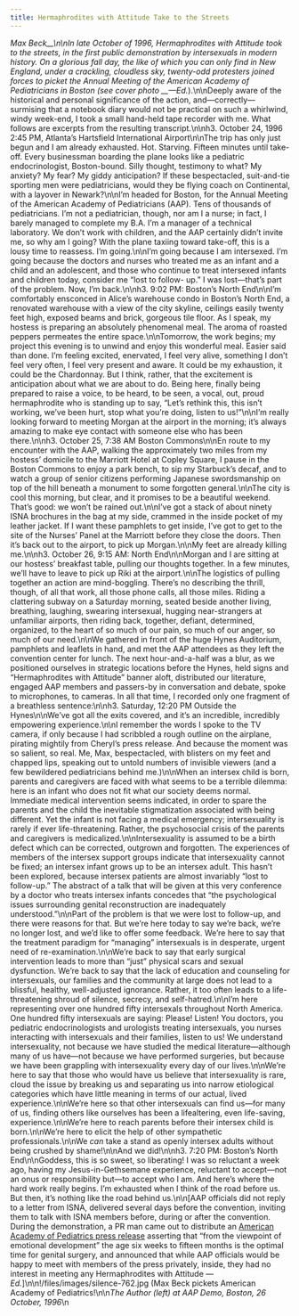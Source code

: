 ```yaml
---
title: Hermaphrodites with Attitude Take to the Streets
---
```


_Max Beck\_\_\n\nIn late October of 1996, Hermaphrodites with Attitude took to the streets, in the first public demonstration by intersexuals in modern history. On a glorious fall day, the like of which you can only find in New England, under a crackling, cloudless sky, twenty-odd protesters joined forces to picket the Annual Meeting of the American Academy of Pediatricians in Boston (see cover photo \_\_&#8212;Ed._).\n\nDeeply aware of the historical and personal significance of the action, and&#8212;correctly&#8212;surmising that a notebook diary would not be practical on such a whirlwind, windy week-end, I took a small hand-held tape recorder with me. What follows are excerpts from the resulting transcript.\n\nh3. October 24, 1996 2:45 PM, Atlanta&#8217;s Hartsfield International Airport\n\nThe trip has only just begun and I am already exhausted. Hot. Starving. Fifteen minutes until take-off. Every businessman boarding the plane looks like a pediatric endocrinologist, Boston-bound. Silly thought, testimony to what? My anxiety? My fear? My giddy anticipation? If these bespectacled, suit-and-tie sporting men were pediatricians, would they be flying coach on Continental, with a layover in Newark?\n\nI&#8217;m headed for Boston, for the Annual Meeting of the American Academy of Pediatricians (<span class="caps">AAP</span>). Tens of thousands of pediatricians. I&#8217;m not a pediatrician, though, nor am I a nurse; in fact, I barely managed to complete my B.A. I&#8217;m a manager of a technical laboratory. We don&#8217;t work with children, and the <span class="caps">AAP</span> certainly didn&#8217;t invite me, so why am I going? With the plane taxiing toward take-off, this is a lousy time to reassess. I&#8217;m going.\n\nI&#8217;m going because I am intersexed. I&#8217;m going because the doctors and nurses who treated me as an infant and a child and an adolescent, and those who continue to treat intersexed infants and children today, consider me &#8220;lost to follow- up.&#8221; I was lost&#8212;that&#8217;s part of the problem. Now, I&#8217;m back.\n\nh3. 9:02 PM: Boston&#8217;s North End\n\nI&#8217;m comfortably ensconced in Alice&#8217;s warehouse condo in Boston&#8217;s North End, a renovated warehouse with a view of the city skyline, ceilings easily twenty feet high, exposed beams and brick, gorgeous tile floor. As I speak, my hostess is preparing an absolutely phenomenal meal. The aroma of roasted peppers permeates the entire space.\n\nTomorrow, the work begins; my project this evening is to unwind and enjoy this wonderful meal. Easier said than done. I&#8217;m feeling excited, enervated, I feel very alive, something I don&#8217;t feel very often, I feel very present and aware. It could be my exhaustion, it could be the Chardonnay. But I think, rather, that the excitement is anticipation about what we are about to do. Being here, finally being prepared to raise a voice, to be heard, to be seen, a vocal, out, proud hermaphrodite who is standing up to say, &#8220;Let&#8217;s rethink this, this isn&#8217;t working, we&#8217;ve been hurt, stop what you&#8217;re doing, listen to us!&#8221;\n\nI&#8217;m really looking forward to meeting Morgan at the airport in the morning; it&#8217;s always amazing to make eye contact with someone else who has been there.\n\nh3. October 25, 7:38 AM Boston Commons\n\nEn route to my encounter with the <span class="caps">AAP</span>, walking the approximately two miles from my hostess&#8217; domicile to the Marriott Hotel at Copley Square, I pause in the Boston Commons to enjoy a park bench, to sip my Starbuck&#8217;s decaf, and to watch a group of senior citizens performing Japanese swordsmanship on top of the hill beneath a monument to some forgotten general.\n\nThe city is cool this morning, but clear, and it promises to be a beautiful weekend. That&#8217;s good: we won&#8217;t be rained out.\n\nI&#8217;ve got a stack of about ninety <span class="caps">ISNA</span> brochures in the bag at my side, crammed in the inside pocket of my leather jacket. If I want these pamphlets to get inside, I&#8217;ve got to get to the site of the Nurses&#8217; Panel at the Marriott before they close the doors. Then it&#8217;s back out to the airport, to pick up Morgan.\n\nMy feet are already killing me.\n\nh3. October 26, 9:15 AM: North End\n\nMorgan and I are sitting at our hostess&#8217; breakfast table, pulling our thoughts together. In a few minutes, we&#8217;ll have to leave to pick up Riki at the airport.\n\nThe logistics of pulling together an action are mind-boggling. There&#8217;s no describing the thrill, though, of all that work, all those phone calls, all those miles. Riding a clattering subway on a Saturday morning, seated beside another living, breathing, laughing, swearing intersexual, hugging near-strangers at unfamiliar airports, then riding back, together, defiant, determined, organized, to the heart of so much of our pain, so much of our anger, so much of our need.\n\nWe gathered in front of the huge Hynes Auditorium, pamphlets and leaflets in hand, and met the <span class="caps">AAP</span> attendees as they left the convention center for lunch. The next hour-and-a-half was a blur, as we positioned ourselves in strategic locations before the Hynes, held signs and &#8220;Hermaphrodites with Attitude&#8221; banner aloft, distributed our literature, engaged <span class="caps">AAP</span> members and passers-by in conversation and debate, spoke to microphones, to cameras. In all that time, I recorded only one fragment of a breathless sentence:\n\nh3. Saturday, 12:20 PM Outside the Hynes\n\nWe&#8217;ve got all the exits covered, and it&#8217;s an incredible, incredibly empowering experience.\n\nI remember the words I spoke to the TV camera, if only because I had scribbled a rough outline on the airplane, pirating mightily from Cheryl&#8217;s press release. And because the moment was so salient, so real. Me, Max, bespectacled, with blisters on my feet and chapped lips, speaking out to untold numbers of invisible viewers (and a few bewildered pediatricians behind me.)\n\nWhen an intersex child is born, parents and caregivers are faced with what seems to be a terrible dilemma: here is an infant who does not fit what our society deems normal. Immediate medical intervention seems indicated, in order to spare the parents and the child the inevitable stigmatization associated with being different. Yet the infant is not facing a medical emergency; intersexuality is rarely if ever life-threatening. Rather, the psychosocial crisis of the parents and caregivers is medicalized.\n\nIntersexuality is assumed to be a birth defect which can be corrected, outgrown and forgotten. The experiences of members of the intersex support groups indicate that intersexuality cannot be fixed; an intersex infant grows up to be an intersex adult. This hasn&#8217;t been explored, because intersex patients are almost invariably &#8220;lost to follow-up.&#8221; The abstract of a talk that will be given at this very conference by a doctor who treats intersex infants concedes that &#8220;the psychological issues surrounding genital reconstruction are inadequately understood.&#8221;\n\nPart of the problem is that we were lost to follow-up, and there were reasons for that. But we&#8217;re here today to say we&#8217;re back, we&#8217;re no longer lost, and we&#8217;d like to offer some feedback. We&#8217;re here to say that the treatment paradigm for &#8220;managing&#8221; intersexuals is in desperate, urgent need of re-examination.\n\nWe&#8217;re back to say that early surgical intervention leads to more than &#8220;just&#8221; physical scars and sexual dysfunction. We&#8217;re back to say that the lack of education and counseling for intersexuals, our families and the community at large does not lead to a blissful, healthy, well-adjusted ignorance. Rather, it too often leads to a life-threatening shroud of silence, secrecy, and self-hatred.\n\nI&#8217;m here representing over one hundred fifty intersexals throughout North America. One hundred fifty intersexuals are saying: Please! Listen! You doctors, you pediatric endocrinologists and urologists treating intersexuals, you nurses interacting with intersexuals and their families, listen to us! We understand intersexuality, not because we have studied the medical literature&#8212;although many of us have&#8212;not because we have performed surgeries, but because we have been grappling with intersexuality every day of our lives.\n\nWe&#8217;re here to say that those who would have us believe that intersexuality is rare, cloud the issue by breaking us and separating us into narrow etiological categories which have little meaning in terms of our actual, lived experience.\n\nWe&#8217;re here so that other intersexuals can find us&#8212;for many of us, finding others like ourselves has been a lifealtering, even life-saving, experience.\n\nWe&#8217;re here to reach parents before their intersex child is born.\n\nWe&#8217;re here to elicit the help of other sympathetic professionals.\n\nWe _can_ take a stand as openly intersex adults without being crushed by shame!\n\nAnd we did!\n\nh3. 7:20 PM: Boston&#8217;s North End\n\nGoddess, this is so sweet, so liberating! I was so reluctant a week ago, having my Jesus-in-Gethsemane experience, reluctant to accept&#8212;not an onus or responsibility but&#8212;to accept who I am. And here&#8217;s where the hard work really begins. I&#8217;m exhausted when I think of the road before us. But then, it&#8217;s nothing like the road behind us.\n\n[AAP officials did not reply to a letter from <span class="caps">ISNA</span>, delivered several days before the convention, inviting them to talk with <span class="caps">ISNA</span> members before, during or after the convention. During the demonstration, a PR man came out to distribute an [American Academy of Pediatrics press release][1] asserting that &#8220;from the viewpoint of emotional development&#8221; the age six weeks to fifteen months is the optimal time for genital surgery, and announced that while <span class="caps">AAP</span> officials would be happy to meet with members of the press privately, inside, they had no interest in meeting any Hermaphrodites with Attitude _&#8212;Ed._]\n\n!/files/images/silence-762.jpg (Max Beck pickets American Academy of Pediatrics!\n\n*The Author (left) at <span class="caps">AAP</span> Demo, Boston, 26 October, 1996*\n

 [1]: /books/chrysalis/aap